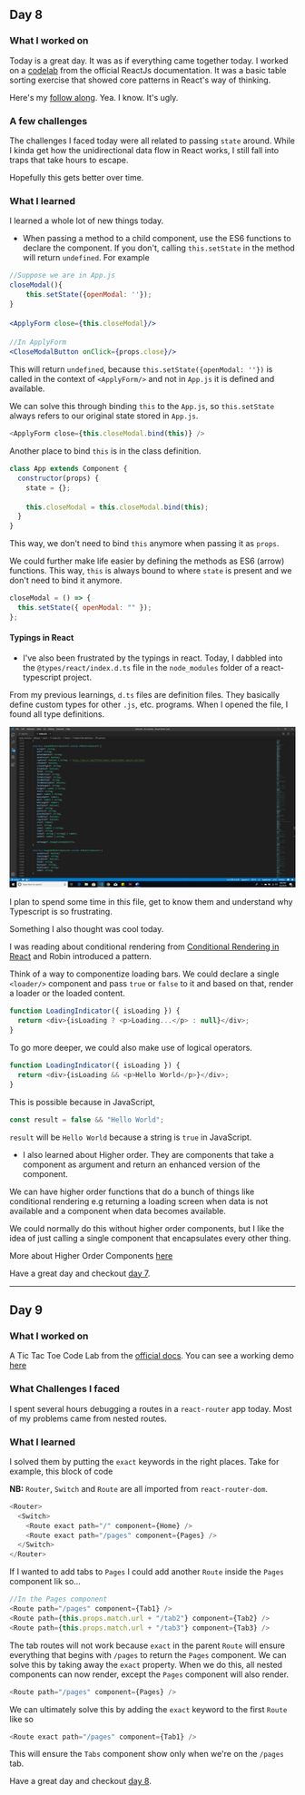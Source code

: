 ## Day 8

### What I worked on

Today is a great day. It was as if everything came together today.
I worked on a [codelab](https://reactjs.org/docs/thinking-in-react.html) from the official ReactJs documentation. It was a basic table sorting exercise that showed core patterns in React's way of thinking.

Here's my [follow along](https://github.com/vickOnRails/thinking-in-react-codelab). Yea. I know. It's ugly.

### A few challenges

The challenges I faced today were all related to passing `state` around. While I kinda get how the unidirectional data flow in React works, I still fall into traps that take hours to escape.

Hopefully this gets better over time.

### What I learned

I learned a whole lot of new things today.

- When passing a method to a child component, use the ES6 functions to declare the component. If you don't, calling `this.setState` in the method will return `undefined`. For example

```jsx
//Suppose we are in App.js
closeModal(){
    this.setState({openModal: ''});
}

<ApplyForm close={this.closeModal}/>

//In ApplyForm
<CloseModalButton onClick={props.close}/>

```

This will return `undefined`, because `this.setState({openModal: ''})` is called in the context of `<ApplyForm/>` and not in `App.js` it is defined and available.

We can solve this through binding `this` to the `App.js`, so `this.setState` always refers to our original state stored in `App.js`.

```js
<ApplyForm close={this.closeModal.bind(this)} />
```

Another place to bind `this` is in the class definition.

```js
class App extends Component {
  constructor(props) {
    state = {};

    this.closeModal = this.closeModal.bind(this);
  }
}
```

This way, we don't need to bind `this` anymore when passing it as `props`.

We could further make life easier by defining the methods as ES6 (arrow) functions. This way, `this` is always bound to where `state` is present and we don't need to bind it anymore.

```js
closeModal = () => {
  this.setState({ openModal: "" });
};
```

#### Typings in React

- I've also been frustrated by the typings in react. Today, I dabbled into the `@types/react/index.d.ts` file in the `node_modules` folder of a react-typescript project.

From my previous learnings, `d.ts` files are definition files. They basically define custom types for other `.js`, etc. programs. When I opened the file, I found all type definitions.

![index.d.ts](./images/index.d.ts.png)

I plan to spend some time in this file, get to know them and understand why Typescript is so frustrating.

Something I also thought was cool today.

I was reading about conditional rendering from [Conditional Rendering in React](https://www.robinwieruch.de/conditional-rendering-react) and Robin introduced a pattern.

Think of a way to componentize loading bars. We could declare a single `<loader/>` component and pass `true` or `false` to it and based on that, render a loader or the loaded content.

```js
function LoadingIndicator({ isLoading }) {
  return <div>{isLoading ? <p>Loading...</p> : null}</div>;
}
```

To go more deeper, we could also make use of logical operators.

```js
function LoadingIndicator({ isLoading }) {
  return <div>{isLoading && <p>Hello World</p>}</div>;
}
```

This is possible because in JavaScript,

```js
const result = false && "Hello World";
```

`result` will be `Hello World` because a string is `true` in JavaScript.

- I also learned about Higher order. They are components that take a component as argument and return an enhanced version of the component.

We can have higher order functions that do a bunch of things like conditional rendering e.g returning a loading screen when data is not available and a component when data becomes available.

We could normally do this without higher order components, but I like the idea of just calling a single component that encapsulates every other thing.

More about Higher Order Components [here](https://www.robinwieruch.de/gentle-introduction-higher-order-components)

Have a great day and checkout [day 7](https://github.com/vickOnRails/100-days-of-react/tree/master/week1#day-7).

---

## Day 9

### What I worked on

A Tic Tac Toe Code Lab from the [official docs](https://reactjs.org/tutorial/tutorial.html). You can see a working demo [here](https://ticky-tac-toe.netlify.com/)

### What Challenges I faced

I spent several hours debugging a routes in a `react-router` app today. Most of my problems came from nested routes.

### What I learned

I solved them by putting the `exact` keywords in the right places. Take for example, this block of code

**NB:** `Router`, `Switch` and `Route` are all imported from `react-router-dom`.

```js
<Router>
  <Switch>
    <Route exact path="/" component={Home} />
    <Route exact path="/pages" component={Pages} />
  </Switch>
</Router>
```

If I wanted to add tabs to `Pages` I could add another `Route` inside the `Pages` component lik so...

```js
//In the Pages component
<Route path="/pages" component={Tab1} />
<Route path={this.props.match.url + "/tab2"} component={Tab2} />
<Route path={this.props.match.url + "/tab3"} component={Tab3} />
```

The tab routes will not work because `exact` in the parent `Route` will ensure everything that begins with `/pages` to return the `Pages` component. We can solve this by taking away the `exact` property. When we do this, all nested components can now render, except the `Pages` component will also render.

```js
<Route path="/pages" component={Pages} />
```

We can ultimately solve this by adding the `exact` keyword to the first `Route` like so

```js
<Route exact path="/pages" component={Tab1} />
```

This will ensure the `Tabs` component show only when we're on the `/pages` tab.

Have a great day and checkout [day 8](https://github.com/vickOnRails/100-days-of-react/tree/master/week2#day-8).
